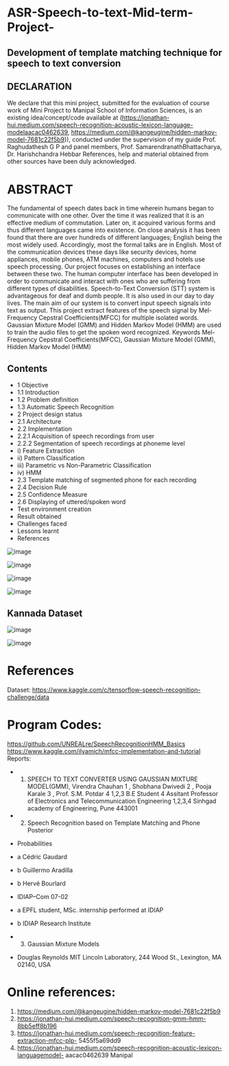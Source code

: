 # ASR-Speech-to-text-Mid-term-Project-
## Development of template matching technique for speech to text conversion 

## DECLARATION
We declare that this mini project, submitted for the evaluation of course work of Mini Project
to Manipal School of Information Sciences, is an existing idea/concept/code available at
(https://jonathan-hui.medium.com/speech-recognition-acoustic-lexicon-language-modelaacac0462639,
https://medium.com/@kangeugine/hidden-markov-model-7681c22f5b9)),
conducted under the supervision of my guide Prof. Raghudathesh G P and panel members,
Prof. SamarendranathBhattacharya, Dr. Harishchandra Hebbar References, help and
material obtained from other sources have been duly acknowledged.

# ABSTRACT
The fundamental of speech dates back in time wherein humans began to communicate with
one other. Over the time it was realized that it is an effective medium of commutation. Later
on, it acquired various forms and thus different languages came into existence. On close
analysis it has been found that there are over hundreds of different languages; English being
the most widely used.
Accordingly, most the formal talks are in English. Most of the communication devices these
days like security devices, home appliances, mobile phones, ATM machines, computers and
hotels use speech processing. Our project focuses on establishing an interface between these
two. The human computer interface has been developed in order to communicate and interact
with ones who are suffering from different types of disabilities. Speech-to-Text Conversion
(STT) system is advantageous for deaf and dumb people. It is also used in our day to day
lives. The main aim of our system is to convert input speech signals into text as output. This
project extract features of the speech signal by Mel-Frequency Cepstral Coefficients(MFCC)
for multiple isolated words. Gaussian Mixture Model (GMM) and Hidden Markov Model
(HMM) are used to train the audio files to get the spoken word recognized.
Keywords
Mel-Frequency Cepstral Coefficients(MFCC), Gaussian Mixture Model (GMM), Hidden
Markov Model (HMM)

## Contents
* 1 Objective 
* 1.1 Introduction 
* 1.2 Problem definition 
* 1.3 Automatic Speech Recognition 
* 2 Project design status 
* 2.1 Architecture 
* 2.2 Implementation 
* 2.2.1 Acquisition of speech recordings from user 
* 2.2.2 Segmentation of speech recordings at phoneme level 
* i) Feature Extraction 
* ii) Pattern Classification 
* iii) Parametric vs Non-Parametric Classification 
* iv) HMM 
* 2.3 Template matching of segmented phone for each recording 
* 2.4 Decision Rule 
* 2.5 Confidence Measure 
* 2.6 Displaying of uttered/spoken word 
*  Test environment creation 
*  Result obtained 
*   Challenges faced 
*   Lessons learnt 
*   References 

![image](https://user-images.githubusercontent.com/70902291/167429247-9e5d91f0-8d4e-4909-b03e-8dc38f6a74aa.png)


![image](https://user-images.githubusercontent.com/70902291/167429399-0f15e9ba-aafb-43ce-be8f-0f2e93a54183.png)

![image](https://user-images.githubusercontent.com/70902291/167429564-0b0043d9-de77-4c61-b222-910afca38da2.png)

![image](https://user-images.githubusercontent.com/70902291/167429768-0f725436-0402-436b-83cc-03bc2d4c6753.png)


## Kannada Dataset

![image](https://user-images.githubusercontent.com/70902291/167429838-1008c915-003d-474d-a681-4752d25319e1.png)

![image](https://user-images.githubusercontent.com/70902291/167429912-ef796c33-aacb-4f0f-a2dc-aea5abefea1d.png)


# References
Dataset:
https://www.kaggle.com/c/tensorflow-speech-recognition-challenge/data

# Program Codes:
https://github.com/UNREALre/SpeechRecognitionHMM_Basics
https://www.kaggle.com/ilyamich/mfcc-implementation-and-tutorial
Reports:
* 1. SPEECH TO TEXT CONVERTER USING GAUSSIAN MIXTURE
MODEL(GMM), Virendra Chauhan 1 , Shobhana Dwivedi 2 , Pooja Karale 3 , Prof.
S.M. Potdar 4
1,2,3 B.E Student
4 Assitant Professor of Electronics and Telecommunication Engineering
1,2,3,4 Sinhgad academy of Engineering, Pune 443001

* 2. Speech Recognition based on Template Matching and Phone Posterior
* Probabilities
* a Cédric Gaudard
* b Guillermo Aradilla
* b Hervé Bourlard
* IDIAP–Com 07-02
* a EPFL student, MSc. internship performed at IDIAP
* b IDIAP Research Institute
* 3. Gaussian Mixture Models
* Douglas Reynolds
MIT Lincoln Laboratory, 244 Wood St., Lexington, MA 02140, USA
# Online references:
1. https://medium.com/@kangeugine/hidden-markov-model-7681c22f5b9
2. https://jonathan-hui.medium.com/speech-recognition-gmm-hmm-8bb5eff8b196
3. https://jonathan-hui.medium.com/speech-recognition-feature-extraction-mfcc-plp-
5455f5a69dd9
4. https://jonathan-hui.medium.com/speech-recognition-acoustic-lexicon-languagemodel-
aacac0462639
Manipal

